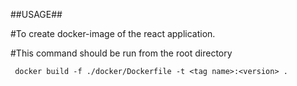 ##USAGE##

#To create docker-image of the react application.

#This command should be run from the root directory
```
 docker build -f ./docker/Dockerfile -t <tag name>:<version> .
```
